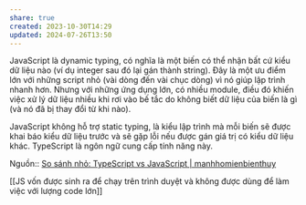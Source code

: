 ```yaml
---
share: true
created: 2023-10-30T14:29
updated: 2024-07-26T13:50
---
```

JavaScript là dynamic typing, có nghĩa là một biến có thể nhận bất cứ kiểu dữ liệu nào (ví dụ integer sau đó lại gán thành string). Đây là một ưu điểm lớn với những script nhỏ (vài dòng đến vài chục dòng) vì nó giúp lập trình nhanh hơn. Nhưng với những ứng dụng lớn, có nhiều module, điều đó khiến việc xử lý dữ liệu nhiều khi rơi vào bế tắc do không biết dữ liệu của biến là gì (và nó đã bị thay đổi từ khi nào).

JavaScript không hỗ trợ static typing, là kiểu lập trình mà mỗi biến sẽ được khai báo kiểu dữ liệu trước và sẽ gặp lỗi nếu được gán giá trị có kiểu dữ liệu khác. TypeScript là ngôn ngữ cung cấp tính năng này.

Nguồn:: [So sánh nhỏ: TypeScript vs JavaScript | manhhomienbienthuy](https://manhhomienbienthuy.github.io/2022/03/01/so-sanh-nho-typescript-vs-javascript.html)

[[JS vốn được sinh ra để chạy trên trình duyệt và không được dùng để làm việc với lượng code lớn]]